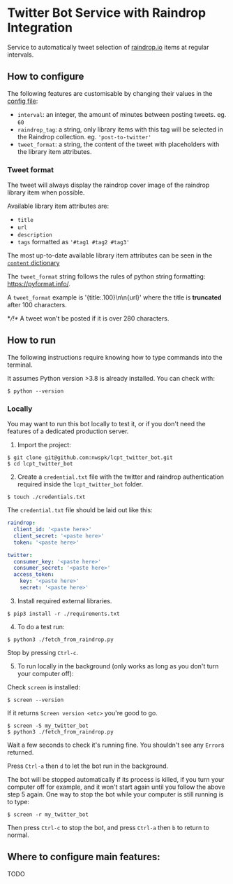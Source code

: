 Twitter Bot Service with Raindrop Integration
===

Service to automatically tweet selection of [raindrop.io](raindrop.io) items at regular intervals.


How to configure
---

The following features are customisable by changing their values in the [config file](https://github.com/nwspk/lcpt_twitter_bot/blob/main/config.yml):

- `interval`: an integer, the amount of minutes between posting tweets. eg. `60`
- `raindrop_tag`: a string, only library items with this tag will be selected in the Raindrop collection. eg. `'post-to-twitter'`
- `tweet_format`: a string, the content of the tweet with placeholders with the library item attributes.

### Tweet format

The tweet will always display the raindrop cover image of the raindrop library item when possible.

Available library item attributes are:
  - `title`
  - `url`
  - `description`
  - `tags` formatted as `'#tag1 #tag2 #tag3'`

The most up-to-date available library item attributes can be seen in the [`content` dictionary](https://github.com/nwspk/lcpt_twitter_bot/blob/a0681d91434cb187693a108b011c569ee936a0e3/fetch_from_raindrop.py#L97-L102)

The `tweet_format` string follows the rules of python string formatting: https://pyformat.info/.

A `tweet_format` example is '{title:.100}\n\n{url}' where the title is **truncated** after 100 characters.

**/!\** A tweet won't be posted if it is over 280 characters.


How to run
---

The following instructions require knowing how to type commands into the terminal.

It assumes Python version >3.8 is already installed.
You can check with:

```shell
$ python --version
```

### Locally

You may want to run this bot locally to test it, or if you don't need the features of a dedicated production server.

1. Import the project:

  ```shell
  $ git clone git@github.com:nwspk/lcpt_twitter_bot.git
  $ cd lcpt_twitter_bot
  ```

2. Create a `credential.txt` file with the twitter and raindrop authentication required inside the `lcpt_twitter_bot` folder.

  ```shell
  $ touch ./credentials.txt
  ```

  The `credential.txt` file should be laid out like this:

  ```yaml
  raindrop:
    client_id: '<paste here>'
    client_secret: '<paste here>'
    token: '<paste here>'

  twitter:
    consumer_key: '<paste here>'
    consumer_secret: '<paste here>'
    access_token:
      key: '<paste here>'
      secret: '<paste here>'
  ```

3. Install required external libraries.

  ```shell
  $ pip3 install -r ./requirements.txt
  ```

4. To do a test run:

  ```shell
  $ python3 ./fetch_from_raindrop.py
  ```

  Stop by pressing `Ctrl-c`.

5. To run locally in the background (only works as long as you don't turn your computer off):

  Check `screen` is installed:

  ```shell
  $ screen --version
  ```

  If it returns `Screen version <etc>` you're good to go.

  ```shell
  $ screen -S my_twitter_bot
  $ python3 ./fetch_from_raindrop.py
  ```

  Wait a few seconds to check it's running fine. You shouldn't see any `Error`s returned.

  Press `Ctrl-a` then `d` to let the bot run in the background.

  The bot will be stopped automatically if its process is killed, if you turn your computer off for example, and it won't start again until you follow the above step 5 again.
  One way to stop the bot while your computer is still running is to type:

  ```shell
  $ screen -r my_twitter_bot
  ```

  Then press `Ctrl-c` to stop the bot, and press `Ctrl-a` then `b` to return to normal.


Where to configure main features:
---

TODO

